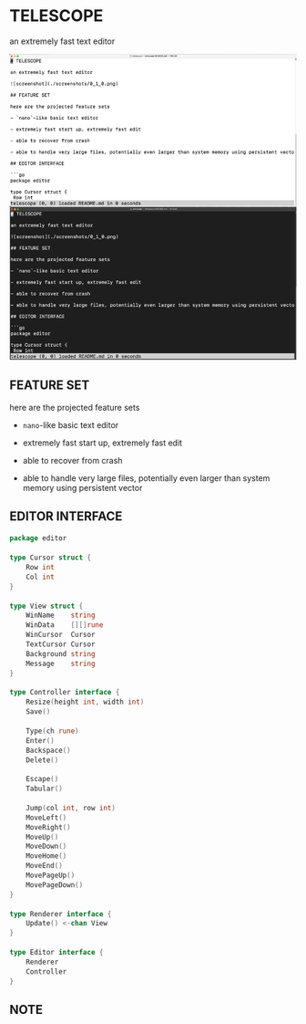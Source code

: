 # TELESCOPE

an extremely fast text editor

![screenshot](./screenshots/0_1_2.png)

## FEATURE SET

here are the projected feature sets

- `nano`-like basic text editor

- extremely fast start up, extremely fast edit

- able to recover from crash

- able to handle very large files, potentially even larger than system memory using persistent vector

## EDITOR INTERFACE

```go
package editor

type Cursor struct {
	Row int
	Col int
}

type View struct {
	WinName    string
	WinData    [][]rune
	WinCursor  Cursor
	TextCursor Cursor
	Background string
	Message    string
}

type Controller interface {
	Resize(height int, width int)
	Save()

	Type(ch rune)
	Enter()
	Backspace()
	Delete()

	Escape()
	Tabular()

	Jump(col int, row int)
	MoveLeft()
	MoveRight()
	MoveUp()
	MoveDown()
	MoveHome()
	MoveEnd()
	MovePageUp()
	MovePageDown()
}

type Renderer interface {
	Update() <-chan View
}

type Editor interface {
	Renderer
	Controller
}
```

## NOTE
